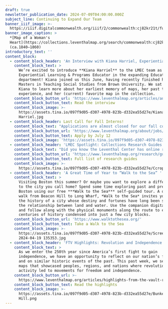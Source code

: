 ```yaml
---
draft: true
newsletter_publication_date: 2024-07-09T04:00:00.000Z
subject_line: Continuing to Expand Our Team
banner_iiif_image: >-
  https://iiif.digitalcommonwealth.org/iiif/2/commonwealth:cj82kr21t/full/1200,/0/default.jpg
banner_image_caption: >
  *[Map of a Woman's
  Heart](https://collections.leventhalmap.org/search/commonwealth:cj82kr20j)*
  (ca.1840–1860)
introductory_text: ''
content_block:
  - content_block_header: 'An Interview with Kiana Harriel, Experiential Learning & Programs Educator'
    content_block_text: >
      We’re excited to introduce **Kiana Harriel** to the LMEC team as our new
      Experiential Learning & Programs Educator in the expanding Education
      department! Kiana joined us this June, having recently finished her
      Masters in Teaching Social Studies from Brown University. We sat down with
      Kiana to learn more about her earliest memory of maps, her past teaching
      experience, and her (current) favorite map in the collection.
    content_block_button_url: 'https://www.leventhalmap.org/articles/an-interview-with-kiana-harriel/'
    content_block_button_text: Read the interview
    content_block_image: >-
      https://assets.tina.io/097f9d05-d307-4978-823b-d332ea55d27e/Kiana
      Harriel.jpg
  - content_block_header: Last Call for Fall Interns!
    content_block_text: "Applications are almost closed for our fall cohort of college interns. Our internship program trains the next generation of professionals in topics related to geospatial technology, public humanities, and librarianship. Interns will work onsite in the Center’s offices at the Central Library for 6-10 hours per week from mid-September 2024 through mid-December 2024 focused on\_[Geohumanities & GIS](https://www.leventhalmap.org/about/jobs/2024-fall-internships/). *Apply online by **Friday, July 12, 2024** at 3:00 pm ET.*\n"
    content_block_button_url: 'https://www.leventhalmap.org/about/jobs/2024-fall-internships/'
    content_block_button_text: Apply by July 12
    content_block_image: 'https://assets.tina.io/097f9d05-d307-4978-823b-d332ea55d27e/Media (9).jpg'
  - content_block_header: 'LMEC Spotlight: Collections Research Guides'
    content_block_text: "Did you know the Leventhal Center has online research guides\_to help you access information and sources in our collections? With guides on topics ranging from Boston’s urban planning to Topographic Maps from the U.S. Geological Survey, you’re sure to find helpful tools that make these cartographic collections navigable and accessible. Whether looking to do some research or quickly learn about a new subject, these library research guides are a great starting point for learning more from our collections.\n"
    content_block_button_url: 'https://www.leventhalmap.org/research/guides/'
    content_block_button_text: Full list of research guides
    content_block_image: >-
      https://assets.tina.io/097f9d05-d307-4978-823b-d332ea55d27e/CcropXspotlight_2023Jul_445x890.jpeg
  - content_block_header: 'A Great Time of Year to “Walk to the Sea” '
    content_block_text: >
      Visiting Boston this summer? Or maybe you want to explore a different side
      to the city you call home? Spend some time exploring past and present
      Boston using our free ***Walk to the Sea*** self-guided tour. A one-mile
      walk from Beacon Hill to Long Wharf, *Walk to the Sea* invites you into
      the history of a city whose destiny and fortunes have long been shaped by
      the relationship between land and water. Use the companion digital guide
      and follow along with the physical monuments along the route to experience
      centuries of history condensed into just a few city blocks.
    content_block_button_url: 'https://www.walktothesea.org/'
    content_block_button_text: Take a Walk to the Sea
    content_block_image: >-
      https://assets.tina.io/097f9d05-d307-4978-823b-d332ea55d27e/Screenshot
      2024-04-19 135353.jpg
  - content_block_header: 'FTV Highlights: Revolution and Independence!'
    content_block_text: >
      As we enter the 250th year since America’s first fight to gain
      independence, we have an opportunity to reflect on our nation’s founding
      and on similar historic events of the past. This past week, we selected
      maps that showcased peoples, regions, and nations where revolutionary
      activity led to movements for freedom and independence.
    content_block_button_url: >-
      https://www.leventhalmap.org/articles/highlights-from-the-vault-revolution-and-independence/
    content_block_button_text: Read the highlights
    content_block_image: >-
      https://assets.tina.io/097f9d05-d307-4978-823b-d332ea55d27e/Bunker
      Hill.png
---
```


